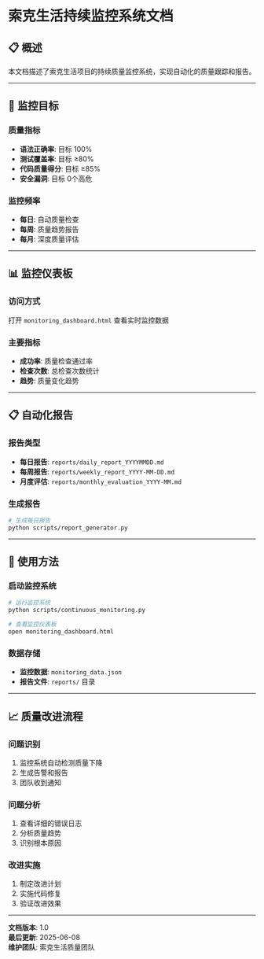 # 索克生活持续监控系统文档

## 📋 概述

本文档描述了索克生活项目的持续质量监控系统，实现自动化的质量跟踪和报告。

---

## 🎯 监控目标

### 质量指标
- **语法正确率**: 目标 100%
- **测试覆盖率**: 目标 ≥80%
- **代码质量得分**: 目标 ≥85%
- **安全漏洞**: 目标 0个高危

### 监控频率
- **每日**: 自动质量检查
- **每周**: 质量趋势报告
- **每月**: 深度质量评估

---

## 📊 监控仪表板

### 访问方式
打开 `monitoring_dashboard.html` 查看实时监控数据

### 主要指标
- **成功率**: 质量检查通过率
- **检查次数**: 总检查次数统计
- **趋势**: 质量变化趋势

---

## 📋 自动化报告

### 报告类型
- **每日报告**: `reports/daily_report_YYYYMMDD.md`
- **每周报告**: `reports/weekly_report_YYYY-MM-DD.md`
- **月度评估**: `reports/monthly_evaluation_YYYY-MM.md`

### 生成报告
```bash
# 生成每日报告
python scripts/report_generator.py
```

---

## 🔧 使用方法

### 启动监控系统
```bash
# 运行监控系统
python scripts/continuous_monitoring.py

# 查看监控仪表板
open monitoring_dashboard.html
```

### 数据存储
- **监控数据**: `monitoring_data.json`
- **报告文件**: `reports/` 目录

---

## 📈 质量改进流程

### 问题识别
1. 监控系统自动检测质量下降
2. 生成告警和报告
3. 团队收到通知

### 问题分析
1. 查看详细的错误日志
2. 分析质量趋势
3. 识别根本原因

### 改进实施
1. 制定改进计划
2. 实施代码修复
3. 验证改进效果

---

**文档版本**: 1.0  
**最后更新**: 2025-06-08  
**维护团队**: 索克生活质量团队  
